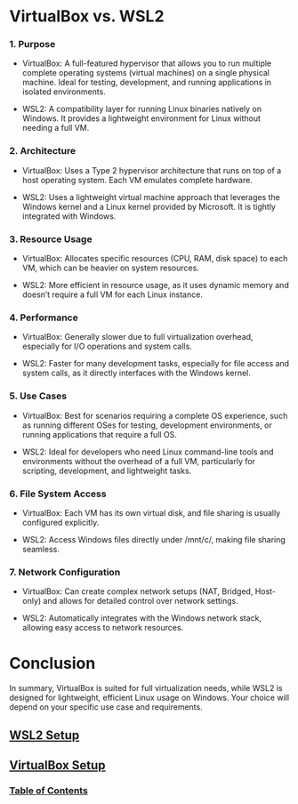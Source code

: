 # VirtualBox vs. WSL2
### 1. Purpose
* VirtualBox: A full-featured hypervisor that allows you to run multiple complete operating systems (virtual machines) on a single physical machine. Ideal for testing, development, and running applications in isolated environments.

* WSL2: A compatibility layer for running Linux binaries natively on Windows. It provides a lightweight environment for Linux without needing a full VM.
### 2. Architecture
* VirtualBox: Uses a Type 2 hypervisor architecture that runs on top of a host operating system. Each VM emulates complete hardware.

* WSL2: Uses a lightweight virtual machine approach that leverages the Windows kernel and a Linux kernel provided by Microsoft. It is tightly integrated with Windows.
### 3. Resource Usage
* VirtualBox: Allocates specific resources (CPU, RAM, disk space) to each VM, which can be heavier on system resources.

* WSL2: More efficient in resource usage, as it uses dynamic memory and doesn’t require a full VM for each Linux instance.
### 4. Performance
* VirtualBox: Generally slower due to full virtualization overhead, especially for I/O operations and system calls.

* WSL2: Faster for many development tasks, especially for file access and system calls, as it directly interfaces with the Windows kernel.
### 5. Use Cases
* VirtualBox: Best for scenarios requiring a complete OS experience, such as running different OSes for testing, development environments, or running applications that require a full OS.

* WSL2: Ideal for developers who need Linux command-line tools and environments without the overhead of a full VM, particularly for scripting, development, and lightweight tasks.
### 6. File System Access
* VirtualBox: Each VM has its own virtual disk, and file sharing is usually configured explicitly.

* WSL2: Access Windows files directly under /mnt/c/, making file sharing seamless.
### 7. Network Configuration
* VirtualBox: Can create complex network setups (NAT, Bridged, Host-only) and allows for detailed control over network settings.

* WSL2: Automatically integrates with the Windows network stack, allowing easy access to network resources.
# Conclusion
In summary, VirtualBox is suited for full virtualization needs, while WSL2 is designed for lightweight, efficient Linux usage on Windows. Your choice will depend on your specific use case and requirements.

## [WSL2 Setup](wsl2.md)
## [VirtualBox Setup](virtualbox.md)
### [Table of Contents](README.md)

